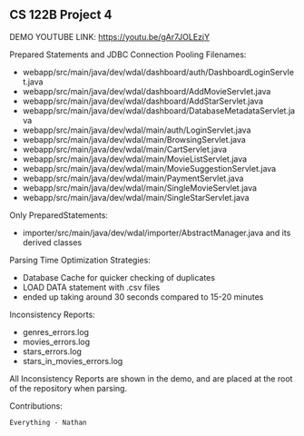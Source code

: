 ## CS 122B Project 4
DEMO YOUTUBE LINK: https://youtu.be/gAr7JOLEzjY


Prepared Statements and JDBC Connection Pooling Filenames:
- webapp/src/main/java/dev/wdal/dashboard/auth/DashboardLoginServlet.java
- webapp/src/main/java/dev/wdal/dashboard/AddMovieServlet.java
- webapp/src/main/java/dev/wdal/dashboard/AddStarServlet.java
- webapp/src/main/java/dev/wdal/dashboard/DatabaseMetadataServlet.java
- webapp/src/main/java/dev/wdal/main/auth/LoginServlet.java
- webapp/src/main/java/dev/wdal/main/BrowsingServlet.java
- webapp/src/main/java/dev/wdal/main/CartServlet.java
- webapp/src/main/java/dev/wdal/main/MovieListServlet.java
- webapp/src/main/java/dev/wdal/main/MovieSuggestionServlet.java
- webapp/src/main/java/dev/wdal/main/PaymentServlet.java
- webapp/src/main/java/dev/wdal/main/SingleMovieServlet.java
- webapp/src/main/java/dev/wdal/main/SingleStarServlet.java
  
Only PreparedStatements:
- importer/src/main/java/dev/wdal/importer/AbstractManager.java and its derived classes

Parsing Time Optimization Strategies:
- Database Cache for quicker checking of duplicates
- LOAD DATA statement with .csv files
- ended up taking around 30 seconds compared to 15-20 minutes

Inconsistency Reports:
- genres_errors.log
- movies_errors.log
- stars_errors.log
- stars_in_movies_errors.log

All Inconsistency Reports are shown in the demo, and are placed at the root of the repository when parsing.

Contributions:

    Everything - Nathan
